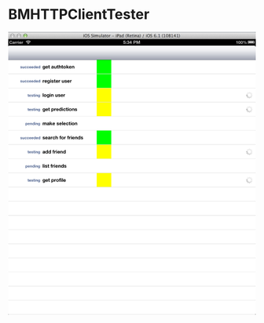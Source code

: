 BMHTTPClientTester
==================
![image](https://github.com/jeffreycamealy/BMHTTPClientTester/blob/master/Example/SampleRun.png?raw=true)
